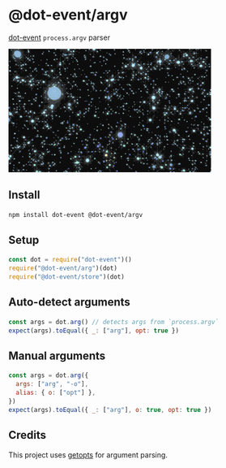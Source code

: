 # @dot-event/argv

[dot-event](https://github.com/dot-event/dot-event#readme) `process.argv` parser

![argv](argv.gif)

## Install

```bash
npm install dot-event @dot-event/argv
```

## Setup

```js
const dot = require("dot-event")()
require("@dot-event/arg")(dot)
require("@dot-event/store")(dot)
```

## Auto-detect arguments

```js
const args = dot.arg() // detects args from `process.argv`
expect(args).toEqual({ _: ["arg"], opt: true })
```

## Manual arguments

```js
const args = dot.arg({
  args: ["arg", "-o"],
  alias: { o: ["opt"] },
})
expect(args).toEqual({ _: ["arg"], o: true, opt: true })
```

## Credits

This project uses [getopts](https://github.com/jorgebucaran/getopts) for argument parsing.
